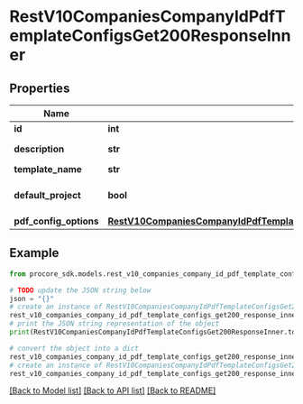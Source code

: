 # RestV10CompaniesCompanyIdPdfTemplateConfigsGet200ResponseInner


## Properties

Name | Type | Description | Notes
------------ | ------------- | ------------- | -------------
**id** | **int** | ID | [optional] 
**description** | **str** | description of the PdfTemplateConfig | [optional] 
**template_name** | **str** | PdfTemplate name | [optional] 
**default_project** | **bool** | set the configs as default to every company&#39;s project | [optional] 
**pdf_config_options** | [**RestV10CompaniesCompanyIdPdfTemplateConfigsGet200ResponseInnerPdfConfigOptions**](RestV10CompaniesCompanyIdPdfTemplateConfigsGet200ResponseInnerPdfConfigOptions.md) |  | [optional] 

## Example

```python
from procore_sdk.models.rest_v10_companies_company_id_pdf_template_configs_get200_response_inner import RestV10CompaniesCompanyIdPdfTemplateConfigsGet200ResponseInner

# TODO update the JSON string below
json = "{}"
# create an instance of RestV10CompaniesCompanyIdPdfTemplateConfigsGet200ResponseInner from a JSON string
rest_v10_companies_company_id_pdf_template_configs_get200_response_inner_instance = RestV10CompaniesCompanyIdPdfTemplateConfigsGet200ResponseInner.from_json(json)
# print the JSON string representation of the object
print(RestV10CompaniesCompanyIdPdfTemplateConfigsGet200ResponseInner.to_json())

# convert the object into a dict
rest_v10_companies_company_id_pdf_template_configs_get200_response_inner_dict = rest_v10_companies_company_id_pdf_template_configs_get200_response_inner_instance.to_dict()
# create an instance of RestV10CompaniesCompanyIdPdfTemplateConfigsGet200ResponseInner from a dict
rest_v10_companies_company_id_pdf_template_configs_get200_response_inner_from_dict = RestV10CompaniesCompanyIdPdfTemplateConfigsGet200ResponseInner.from_dict(rest_v10_companies_company_id_pdf_template_configs_get200_response_inner_dict)
```
[[Back to Model list]](../README.md#documentation-for-models) [[Back to API list]](../README.md#documentation-for-api-endpoints) [[Back to README]](../README.md)


